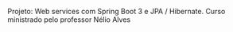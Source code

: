 Projeto: Web services com Spring Boot 3 e JPA / Hibernate. Curso ministrado pelo professor Nélio Alves
